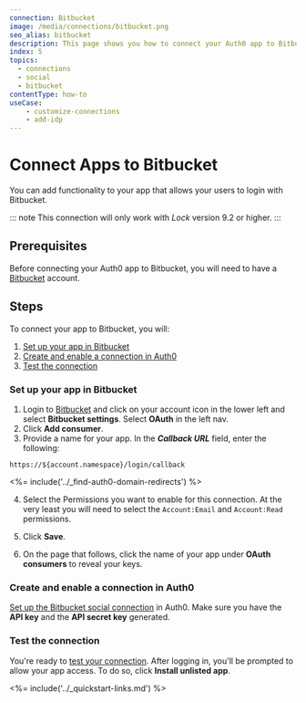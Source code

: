 ```yaml
---
connection: Bitbucket
image: /media/connections/bitbucket.png
seo_alias: bitbucket
description: This page shows you how to connect your Auth0 app to Bitbucket. You will need to generate keys, copy these into your Auth0 settings, and enable the connection.
index: 5
topics:
  - connections
  - social
  - bitbucket
contentType: how-to
useCase:
    - customize-connections
    - add-idp
---
```

# Connect Apps to Bitbucket

You can add functionality to your app that allows your users to login with Bitbucket.

::: note
This connection will only work with <dfn data-key="lock">Lock</dfn> version 9.2 or higher.
:::

## Prerequisites

Before connecting your Auth0 app to Bitbucket, you will need to have a [Bitbucket](https://bitbucket.org/) account.

## Steps

To connect your app to Bitbucket, you will:

1. [Set up your app in Bitbucket](#set-up-your-app-in-bitbucket)
2. [Create and enable a connection in Auth0](#create-and-enable-a-connection-in-auth0)
3. [Test the connection](#test-the-connection)

### Set up your app in Bitbucket

1. Login to [Bitbucket](https://bitbucket.org/) and click on your account icon in the lower left and select **Bitbucket settings**. Select **OAuth**  in the left nav.
2. Click **Add consumer**. 
3. Provide a name for your app. In the <dfn data-key="callback">**Callback URL**</dfn> field, enter the following:

  `https://${account.namespace}/login/callback`

<%= include('../_find-auth0-domain-redirects') %>

4. Select the Permissions you want to enable for this connection. At the very least you will need to select the `Account:Email` and `Account:Read` permissions.

5. Click **Save**.

6. On the page that follows, click the name of your app under **OAuth consumers** to reveal your keys.

### Create and enable a connection in Auth0

[Set up the Bitbucket social connection](/dashboard/guides/connections/set-up-connections-social) in Auth0. Make sure you have the **API key** and the **API secret key** generated.

### Test the connection

You're ready to [test your connection](/dashboard/guides/connections/test-connections-social). After logging in, you'll be prompted to allow your app access. To do so, click **Install unlisted app**.

<%= include('../_quickstart-links.md') %>
